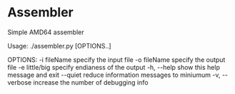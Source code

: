 # Assembler

Simple AMD64 assembler

Usage:
./assembler.py [OPTIONS..]

OPTIONS:
-i fileName specify the input file
-o fileName specify the output file
-e little/big specify endianess of the output
-h, --help show this help message and exit
--quiet reduce information messages to miniumum
-v, --verbose increase the number of debugging info
